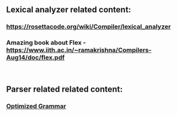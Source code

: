 ## Lexical analyzer related content:
### https://rosettacode.org/wiki/Compiler/lexical_analyzer
### Amazing book about Flex - https://www.iith.ac.in/~ramakrishna/Compilers-Aug14/doc/flex.pdf
<br/>

## Parser related related content:
### [Optimized Grammar](https://github.com/DolevAttiya/Compiler/files/4564815/Grammar.Fixed.docx)
